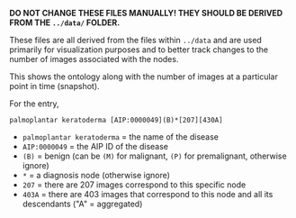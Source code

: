 **DO NOT CHANGE THESE FILES MANUALLY! THEY SHOULD BE DERIVED FROM THE `../data/` FOLDER.**

These files are all derived from the files within `../data` and are used primarily for visualization purposes and to better track changes to the number of images associated with the nodes. 

This shows the ontology along with the number of images at a particular point in time (snapshot).

For the entry,

`palmoplantar keratoderma [AIP:0000049](B)*[207][430A]`


- `palmoplantar keratoderma` = the name of the disease
- `AIP:0000049` = the AIP ID of the disease
- `(B)` = benign (can be `(M)` for malignant, `(P)` for premalignant, otherwise ignore)
- `*` = a diagnosis node (otherwise ignore)
- `207` = there are 207 images correspond to this specific node
- `403A` = there are 403 images that correspond to this node and all its descendants ("A" = aggregated)
